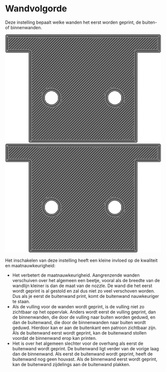 Wandvolgorde
====
Deze instelling bepaalt welke wanden het eerst worden geprint, de buiten- of binnenwanden.

<!--screenshot {
"image_path": "outer_inset_first_disabled.gif",
"modellen": [{"script": "calendar_holder.scad"}],
"camerapositie": [0, 0, 120],
"instellingen": {
    "skin_outline_count": 0,
    "outer_inset_first": false
},
"laag": 2,
"lijn": [0, 1, 2, 3, 4, 5, 6, 7, 8, 17, 23, 29, 35, 45, 51, 57, 63, 67, 68, 69, 70, 71, 72 , 73, 74, 84, 90, 96, 102, 113, 119, 125, 131],
"vertraging": 125,
"kleuren": 32
}-->
<!--screenshot {
"image_path": "outer_inset_first_enabled.gif",
"modellen": [{"script": "calendar_holder.scad"}],
"camerapositie": [0, 0, 120],
"instellingen": {
    "skin_outline_count": 0,
    "outer_inset_first": true
},
"laag": 2,
"lijn": [0, 1, 2, 3, 4, 5, 6, 7, 8, 18, 24, 30, 36, 47, 53, 59, 65, 70, 71, 72, 73, 74, 75 , 76, 77, 86, 92, 98, 104, 114, 120, 126, 132],
"vertraging": 125,
"kleuren": 32
}-->
![De binnenwand wordt eerst geprint](../../../articles/images/outer_inset_first_disabled.gif)
![De buitenwand wordt eerst geprint](../../../articles/images/outer_inset_first_enabled.gif)

Het inschakelen van deze instelling heeft een kleine invloed op de kwaliteit en maatnauwkeurigheid:
* Het verbetert de maatnauwkeurigheid. Aangrenzende wanden verschuiven over het algemeen een beetje, vooral als de breedte van de wandlijn kleiner is dan de maat van de nozzle. De wand die het eerst wordt geprint is al gestold en zal dus niet zo veel verschoven worden. Dus als je eerst de buitenwand print, komt de buitenwand nauwkeuriger te staan.
* Als de vulling voor de wanden wordt geprint, is de vulling niet zo zichtbaar op het oppervlak. Anders wordt eerst de vulling geprint, dan de binnenwanden, die door de vulling naar buiten worden geduwd, en dan de buitenwand, die door de binnenwanden naar buiten wordt geduwd. Hierdoor kan er aan de buitenkant een patroon zichtbaar zijn. Als de buitenwand eerst wordt geprint, kan de buitenwand stollen voordat de binnenwand erop kan printen.
* Het is over het algemeen slechter voor de overhang als eerst de buitenwand wordt geprint. De buitenwand ligt verder van de vorige laag dan de binnenwand. Als eerst de buitenwand wordt geprint, heeft de buitenwand nog geen houvast. Als de binnenwand eerst wordt geprint, kan de buitenwand zijdelings aan de buitenwand plakken.